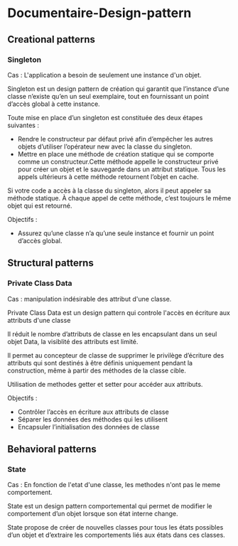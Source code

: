 # Documentaire-Design-pattern

## Creational patterns

### Singleton

Cas : L'application a besoin de seulement une instance d'un objet.

Singleton est un design pattern de création qui garantit que l’instance d’une classe n’existe qu’en un seul exemplaire, tout en fournissant un point d’accès global à cette instance.

Toute mise en place d’un singleton est constituée des deux étapes suivantes :

- Rendre le constructeur par défaut privé afin d’empêcher les autres objets d’utiliser l’opérateur new avec la classe du singleton.
- Mettre en place une méthode de création statique qui se comporte comme un constructeur.Cette méthode appelle le constructeur privé pour créer un objet et le sauvegarde dans un attribut statique. Tous les appels ultérieurs à cette méthode retournent l’objet en cache.

Si votre code a accès à la classe du singleton, alors il peut appeler sa méthode statique. À chaque appel de cette méthode, c’est toujours le même objet qui est retourné.

Objectifs : 
- Assurez qu’une classe n’a qu’une seule instance et fournir un point d’accès global.

## Structural patterns

### Private Class Data

Cas : manipulation indésirable des attribut d'une classe.

Private Class Data est un design pattern qui controle l'accès en écriture aux attributs d'une classe

Il réduit le nombre d’attributs de classe en les encapsulant dans un seul objet Data, la visiblité des attributs est limité.

Il permet au concepteur de classe de supprimer le privilège d’écriture des attributs qui sont destinés à être définis uniquement pendant la construction, même à partir des méthodes de la classe cible.

Utilisation de methodes getter et setter pour accéder aux attributs.

Objectifs :
- Contrôler l’accès en écriture aux attributs de classe
- Séparer les données des méthodes qui les utilisent
- Encapsuler l’initialisation des données de classe

## Behavioral patterns

### State

Cas : En fonction de l'etat d'une classe, les methodes n'ont pas le meme comportement.

State est un design pattern comportemental qui permet de modifier le comportement d’un objet lorsque son état interne change.

State propose de créer de nouvelles classes pour tous les états possibles d’un objet et d’extraire les comportements liés aux états dans ces classes.






